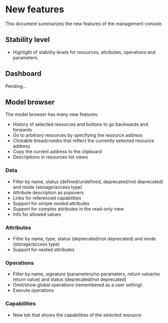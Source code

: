 # New features

This document summarizes the new features of the management console.

## Stability level

- Highlight of stability levels for resources, attributes, operations and parameters.

## Dashboard

Pending...

## Model browser

The model browser has many new features:

- History of selected resources and buttons to go backwards and forwards
- Go to arbitrary resources by specifying the resource address
- Clickable breadcrumbs that reflect the currently selected resource address
- Copy the current address to the clipboard
- Descriptions in resources list views

### Data

- Filter by name, status (defined/undefined, deprecated/not deprecated) and mode (storage/access type)
- Attribute description as popovers
- Links for referenced capabilities
- Support for simple nested attributes
- Support for complex attributes in the read-only view
- Info for allowed values

### Attributes

- Filter by name, type, status (deprecated/not deprecated) and mode (storage/access type)
- Support for nested attributes

### Operations

- Filter by name, signature (parameters/no parameters, return value/no return value) and status (deprecated/not deprecated)
- Omit/show global operations (remembered as a user setting)
- Execute operations

### Capabilities

- New tab that shows the capabilities of the selected resource
